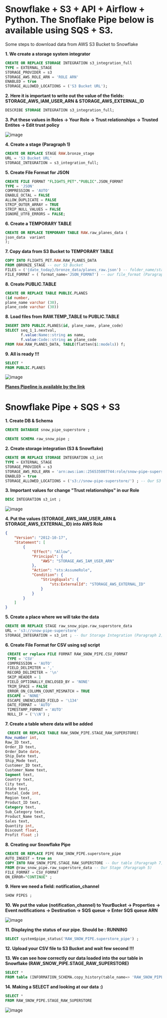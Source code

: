 # Snowflake + S3 + API + Airflow + Python. The Snoflake Pipe below is available using SQS + S3.
 
Some steps to download data from AWS S3 Bucket to Snowflake

**1. We create a storage system integrator**
```sql
CREATE OR REPLACE STORAGE INTEGRATION s3_integration_full
TYPE = EXTERNAL_STAGE
STORAGE_PROVIDER = s3
STORAGE_AWS_ROLE_ARN = 'ROLE ARN'
ENABLED = true
STORAGE_ALLOWED_LOCATIONS = ('S3 Bucket URL');
```

**2. Here it is important to write out the value of the fields: STORAGE_AWS_IAM_USER_ARN & STORAGE_AWS_EXTERNAL_ID**
```sql
DESCRIBE STORAGE INTEGRATION s3_integration_full; 
```

**3. Put these values in Roles -> Your Role -> Trust relationships -> Trusted Entites -> Edit trust policy**

![image](https://user-images.githubusercontent.com/55916170/189838088-af57baef-9da2-437d-b813-6676917c750d.png)

**4. Create a stage (Paragraph 1)**
```sql
CREATE OR REPLACE STAGE RAW.bronze_stage
URL = 'S3 Bucket URL'
STORAGE_INTEGRATION = s3_integration_full;
```


**5. Create File Format for JSON**
```sql
CREATE FILE FORMAT "FLIGHTS_PET"."PUBLIC".JSON_FORMAT 
TYPE = 'JSON' 
COMPRESSION = 'AUTO' 
ENABLE_OCTAL = FALSE 
ALLOW_DUPLICATE = FALSE 
STRIP_OUTER_ARRAY = TRUE 
STRIP_NULL_VALUES = FALSE 
IGNORE_UTF8_ERRORS = FALSE;
```

**6. Create a TEMPORARY TABLE**
```sql
CREATE OR REPLACE TEMPORARY TABLE RAW.raw_planes_data (
json_data  variant 
);
```

**7. Copy data from S3 Bucket to TEMPORARY TABLE**
```sql
COPY INTO FLIGHTS_PET.RAW.RAW_PLANES_DATA
FROM @BRONZE_STAGE -- our S3 Bucket
FILES = ('{date_today}/bronze_data/planes_raw.json') -- folder_name/stage_name/file_name
FILE_FORMAT = ( format_name='JSON_FORMAT') -- our file_format (Paragraph 5)
```

**8. Create PUBLIC.TABLE**
```sql
CREATE OR REPLACE TABLE PUBLIC.PLANES
(id number, 
plane_name varchar (30),
plane_code varchar (30))
```

**8. Load files from RAW.TEMP_TABLE to PUBLIC.TABLE**
```sql
INSERT INTO PUBLIC.PLANES(id, plane_name, plane_code)
SELECT seq_1_1.nextval,
       f.value:Name::string as name,
       f.value:Code::string as plane_code
FROM RAW.RAW_PLANES_DATA, TABLE(flatten($1:models)) f;
```

**9. All is ready !!!**
```sql
SELECT *
FROM PUBLIC.PLANES
```
![image](https://user-images.githubusercontent.com/55916170/189858903-c3f11708-6365-4d53-bd82-0977984b2ffb.png)

**[Planes Pipeline is available by the link ](https://github.com/prosimpleee/data_engineering_/blob/main/snowflake/dags/planes_snowflake_s3.py)**


# Snowflake Pipe + SQS + S3

**1. Create DB & Schema**
```sql
CREATE DATABASE snow_pipe_superstore ;

CREATE SCHEMA raw_snow_pipe ;
```

**2. Create storage integration (S3 & Snowflake)**
```sql
CREATE OR REPLACE STORAGE INTEGRATION s3_int
TYPE = EXTERNAL_STAGE
STORAGE_PROVIDER = s3
STORAGE_AWS_ROLE_ARN = 'arn:aws:iam::256535007744:role/snow-pipe-superstore-role' -- Our Role
ENABLED = true
STORAGE_ALLOWED_LOCATIONS = ('s3://snow-pipe-superstore/') ; -- Our S3 Bucket
```

**3. Important values for change "Trust relationships" in our Role**
```sql
DESC INTEGRATION s3_int ;
```
![image](https://user-images.githubusercontent.com/55916170/190140266-73c7596f-8fd8-4f13-ac37-7d65f066c4a7.png)

**4. Put the values (STORAGE_AWS_IAM_USER_ARN & STORAGE_AWS_EXTERNAL_ID) into AWS Role**
```json
{
    "Version": "2012-10-17",
    "Statement": [
        {
            "Effect": "Allow",
            "Principal": {
                "AWS": "STORAGE_AWS_IAM_USER_ARN"
            },
            "Action": "sts:AssumeRole",
            "Condition": {
                "StringEquals": {
                    "sts:ExternalId": "STORAGE_AWS_EXTERNAL_ID"
                }
            }
        }
    ]
}
```

**5. Сreate a place where we will take the data**
```sql
CREATE OR REPLACE STAGE raw_snow_pipe.raw_superstore_data
URL = 's3://snow-pipe-superstore'
STORAGE_INTEGRATION = s3_int ; -- Our Storage Integration (Paragraph 2)
```

**6. Create File Format for CSV using sql script**
```sql
 CREATE or replace FILE FORMAT RAW_SNOW_PIPE.CSV_FORMAT 
 TYPE = 'CSV' 
 COMPRESSION = 'AUTO' 
 FIELD_DELIMITER = ',' 
 RECORD_DELIMITER = '\n' 
 SKIP_HEADER = 1 
 FIELD_OPTIONALLY_ENCLOSED_BY = 'NONE' 
 TRIM_SPACE = FALSE 
 ERROR_ON_COLUMN_COUNT_MISMATCH = TRUE 
 ESCAPE = 'NONE' 
 ESCAPE_UNENCLOSED_FIELD = '\134' 
 DATE_FORMAT = 'AUTO' 
 TIMESTAMP_FORMAT = 'AUTO' 
 NULL_IF = ('\\N') ;
 ```
 
 **7. Create a table where data will be added**
 ```sql
  CREATE OR REPLACE TABLE RAW_SNOW_PIPE.STAGE_RAW_SUPERSTORE( 
 Row_number int,
 Raw_ID text,
 Order_ID text,
 Order_Date date,
 Ship_Date text,
 Ship_Mode text, 
 Customer_ID text, 
 Customer_Name text,
 Segment text,
 Country text,
 City text,
 State text,	
 Postal_Code int,
 Region text,
 Product_ID text,
 Category text,
 Sub_Category text,
 Product_Name text,
 Sales text,
 Quantity int,
 Discount float,
 Profit float ;)
 ```

**8. Creating our Snowflake Pipe**
```sql
CREATE OR REPLACE PIPE RAW_SNOW_PIPE.superstore_pipe
AUTO_INGEST = true as 
COPY INTO RAW_SNOW_PIPE.STAGE_RAW_SUPERSTORE -- Our table (Paragraph 7)
FROM @raw_snow_pipe.raw_superstore_data -- Our Stage (Paragraph 5)
FILE_FORMAT = CSV_FORMAT
ON_ERROR="CONTINUE" ;
```

**9. Here we need a field: notification_channel**
```sql
SHOW PIPES ;
```

**10. We put the value (notification_channel) to YourBucket -> Properties -> Event notifications -> Destination -> SQS queue -> Enter SQS queue ARN**

![image](https://user-images.githubusercontent.com/55916170/190142961-bf00cfb8-6b8a-4be9-b1c0-a42165683339.png)

**11. Displaying the status of our pipe. Should be : RUNNING**
```sql
SELECT system$pipe_status('RAW_SNOW_PIPE.superstore_pipe') ;
```

**12. Upload your CSV file to S3 Bucket and wait few second !!!**

**13. We can see how correctly our data loaded into the our table in Snowflake (RAW_SNOW_PIPE.STAGE_RAW_SUPERSTORE)**
```sql
SELECT *
FROM table (INFORMATION_SCHEMA.copy_history(table_name=> 'RAW_SNOW_PIPE.STAGE_RAW_SUPERSTORE', start_time=> dateadd(hours, -1, current_timestamp())))
```

**14. Making a SELECT and looking at our data :)**
```sql
SELECT * 
FROM RAW_SNOW_PIPE.STAGE_RAW_SUPERSTORE
```

![image](https://user-images.githubusercontent.com/55916170/190147209-ad853762-a175-4705-a28f-98c31a7eb08e.png)



